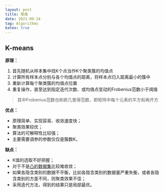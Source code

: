 ```yaml
---
layout: post
title: 聚类
date: 2021-09-24
tag: Algorithms
katex: true
---
```


## K-means

**原理：**

1. 首先随机从样本集中找K个点当作K个聚类簇的均值点
2. 计算所有样本点分别与各个均值点的距离，将样本点归入距离最小的簇中
3. 重新计算每个聚类簇的均值点位置
4. 重复操作，直至达到指定迭代次数、或均值点变动的Frobenius范数小于阈值

> 其中Frobenius范数也称欧几里得范数，即矩阵中每个元素的平方和再开方

**优点：**

- 原理简单、实现容易、收敛速度快；
- 聚类效果较优；
- 算法的可解释性比较强；
- 主要需要调参的参数仅仅是簇数K。

**缺点：**

- K值的选取不好把握；
- 对于不是[凸的数据集](/2021/02/machine-learning/)比较难收敛；
- 如果各隐含类别的数据不平衡，比如各隐含类别的数据量严重失衡，或者各隐含类别的方差不同，则聚类效果不佳；
- 采用迭代方法，得到的结果只是局部最优。

